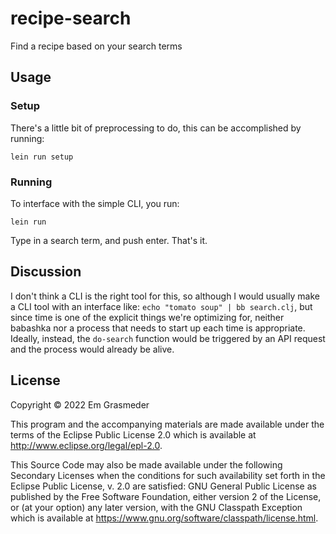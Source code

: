 # recipe-search

Find a recipe based on your search terms

## Usage

### Setup
There's a little bit of preprocessing to do, this can be accomplished by running:

`lein run setup`

### Running
To interface with the simple CLI, you run:

`lein run`

Type in a search term, and push enter. That's it.


## Discussion

I don't think a CLI is the right tool for this, so although I would usually make a CLI tool with an interface like:
`echo "tomato soup" | bb search.clj`, but since time is one of the explicit things we're optimizing for, neither babashka nor a process that needs to start up each time is appropriate.
Ideally, instead, the `do-search` function would be triggered by an API request and the process would already be alive. 


## License

Copyright © 2022 Em Grasmeder

This program and the accompanying materials are made available under the
terms of the Eclipse Public License 2.0 which is available at
http://www.eclipse.org/legal/epl-2.0.

This Source Code may also be made available under the following Secondary
Licenses when the conditions for such availability set forth in the Eclipse
Public License, v. 2.0 are satisfied: GNU General Public License as published by
the Free Software Foundation, either version 2 of the License, or (at your
option) any later version, with the GNU Classpath Exception which is available
at https://www.gnu.org/software/classpath/license.html.
